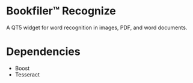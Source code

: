 # Bookfiler™ Recognize
A QT5 widget for word recognition in images, PDF, and word documents.

# Dependencies
* Boost
* Tesseract
